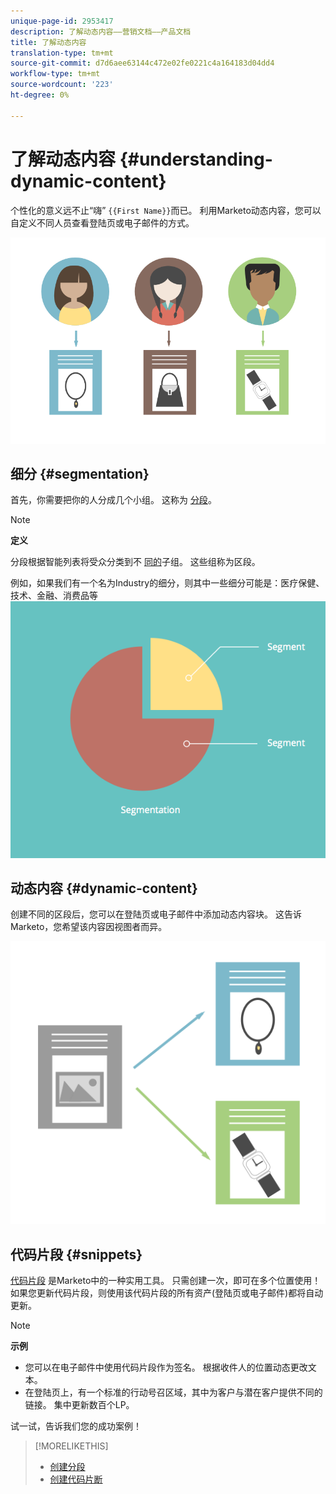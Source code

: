 ```yaml
---
unique-page-id: 2953417
description: 了解动态内容——营销文档——产品文档
title: 了解动态内容
translation-type: tm+mt
source-git-commit: d7d6aee63144c472e02fe0221c4a164183d04dd4
workflow-type: tm+mt
source-wordcount: '223'
ht-degree: 0%

---
```



# 了解动态内容 {#understanding-dynamic-content}

个性化的意义远不止“嗨” `{{First Name}}`而已。 利用Marketo动态内容，您可以自定义不同人员查看登陆页或电子邮件的方式。

![](assets/artboard-1.png)

## 细分 {#segmentation}

首先，你需要把你的人分成几个小组。 这称为 [分段](create-a-segmentation.md)。

>[!NOTE]
>
>**定义**
>
>分段根据智能列表将受众分类到不 [同的](../../../../product-docs/core-marketo-concepts/smart-campaigns/understanding-smart-campaigns.md)子组。 这些组称为区段。

例如，如果我们有一个名为Industry的细分，则其中一些细分可能是：医疗保健、技术、金融、消费品等   ![](assets/artboard-2.png)

## 动态内容 {#dynamic-content}

创建不同的区段后，您可以在登陆页或电子邮件中添加动态内容块。 这告诉Marketo，您希望该内容因视图者而异。

![](assets/artboard-3.png)

## 代码片段 {#snippets}

[代码片段](../../../../product-docs/personalization/segmentation-and-snippets/snippets/create-a-snippet.md) 是Marketo中的一种实用工具。 只需创建一次，即可在多个位置使用！ 如果您更新代码片段，则使用该代码片段的所有资产(登陆页或电子邮件)都将自动更新。

>[!NOTE]
>
>**示例**
>
>* 您可以在电子邮件中使用代码片段作为签名。 根据收件人的位置动态更改文本。
>* 在登陆页上，有一个标准的行动号召区域，其中为客户与潜在客户提供不同的链接。 集中更新数百个LP。

>



试一试，告诉我们您的成功案例！

>[!MORELIKETHIS]
>
>* [创建分段](create-a-segmentation.md)
>* [创建代码片断](../../../../product-docs/personalization/segmentation-and-snippets/snippets/create-a-snippet.md)

>



